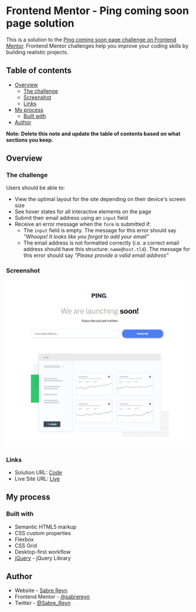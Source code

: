 # Frontend Mentor - Ping coming soon page solution

This is a solution to the [Ping coming soon page challenge on Frontend Mentor](https://www.frontendmentor.io/challenges/ping-single-column-coming-soon-page-5cadd051fec04111f7b848da). Frontend Mentor challenges help you improve your coding skills by building realistic projects.

## Table of contents

- [Overview](#overview)
  - [The challenge](#the-challenge)
  - [Screenshot](#screenshot)
  - [Links](#links)
- [My process](#my-process)
  - [Built with](#built-with)
- [Author](#author)

**Note: Delete this note and update the table of contents based on what sections you keep.**

## Overview

### The challenge

Users should be able to:

- View the optimal layout for the site depending on their device's screen size
- See hover states for all interactive elements on the page
- Submit their email address using an `input` field
- Receive an error message when the `form` is submitted if:
  - The `input` field is empty. The message for this error should say _"Whoops! It looks like you forgot to add your email"_
  - The email address is not formatted correctly (i.e. a correct email address should have this structure: `name@host.tld`). The message for this error should say _"Please provide a valid email address"_

### Screenshot

![](images/screenshot.jpg)

### Links

- Solution URL: [Code](https://github.com/sabrereyn/Frontend-Mentor-Coming-Soon)
- Live Site URL: [Live](https://sabrereyn.github.io/Frontend-Mentor-Coming-Soon/)

## My process

### Built with

- Semantic HTML5 markup
- CSS custom properties
- Flexbox
- CSS Grid
- Desktop-first workflow
- [jQuery](https://jquery.com/) - jQuery Library

## Author

- Website - [Sabre Reyn]()
- Frontend Mentor - [@sabrereyn](https://www.frontendmentor.io/profile/sabrereyn)
- Twitter - [@Sabre_Reyn](https://twitter.com/Sabre_Reyn)
